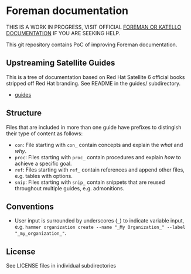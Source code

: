 # Foreman documentation

THIS IS A WORK IN PROGRESS, VISIT OFFICIAL [FOREMAN OR KATELLO DOCUMENTATION](https://theforeman.org/documentation.html) IF YOU ARE SEEKING HELP.

This git repository contains PoC of improving Foreman documentation.

## Upstreaming Satellite Guides

This is a tree of documentation based on Red Hat Satellite 6 official books stripped off Red Hat branding. See README in the guides/ subdirectory.

* [guides](guides)

## Structure

Files that are included in more than one guide have prefixes to distingish their type of content as follows:

* `con`: File starting with `con_` contain concepts and explain the _what_ and _why_.
* `proc`: Files starting with `proc_` contain procedures and explain _how_ to achieve a specific goal.
* `ref`: Files starting with `ref_` contain references and append other files, e.g. tables with options.
* `snip`: Files starting with `snip_` contain snippets that are reused throughout multiple guides, e.g. admonitions.

## Conventions

* User input is surrounded by underscores (`_`) to indicate variable input, e.g. `hammer organization create --name "_My Organization_" --label "_my_organization_"`.

## License

See LICENSE files in individual subdirectories
